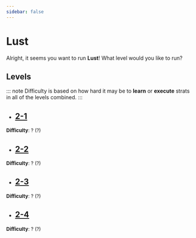 ```yaml
---
sidebar: false
---
```


# Lust

Alright, it seems you want to run **Lust**! What level would you like to run?

## Levels
::: note
Difficulty is based on how hard it may be to **learn** or **execute** strats in all of the levels combined.
:::

- ## [2-1](/guides/any/2-lust/any-2-1.md)
<font size="2">
    <b>Difficulty</b>: ? (?)
</font>

- ## [2-2](/guides/any/2-lust/any-2-2.md)
<font size="2">
    <b>Difficulty</b>: ? (?)
</font>

- ## [2-3](/guides/any/2-lust/any-2-3.md)
<font size="2">
    <b>Difficulty</b>: ? (?)
</font>

- ## [2-4](/guides/any/2-lust/any-2-4.md)
<font size="2">
    <b>Difficulty</b>: ? (?)
</font>